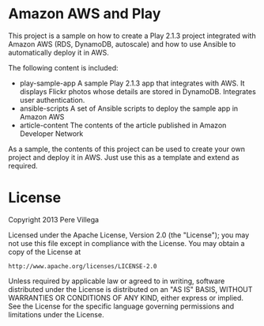 # Amazon AWS and Play

This project is a sample on how to create a Play 2.1.3 project integrated with Amazon AWS (RDS, DynamoDB, autoscale) and how to use Ansible to automatically deploy it in AWS.

The following content is included:
* play-sample-app     A sample Play 2.1.3 app that integrates with AWS. It displays Flickr photos whose details are stored in DynamoDB. Integrates user authentication.
* ansible-scripts     A set of Ansible scripts to deploy the sample app in Amazon AWS
* article-content     The contents of the article published in Amazon Developer Network

As a sample, the contents of this project can be used to create your own project and deploy it in AWS. Just use this as a template and extend as required.

# License

Copyright 2013 Pere Villega

Licensed under the Apache License, Version 2.0 (the "License");
you may not use this file except in compliance with the License.
You may obtain a copy of the License at

    http://www.apache.org/licenses/LICENSE-2.0

Unless required by applicable law or agreed to in writing, software
distributed under the License is distributed on an "AS IS" BASIS,
WITHOUT WARRANTIES OR CONDITIONS OF ANY KIND, either express or implied.
See the License for the specific language governing permissions and
limitations under the License.


